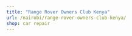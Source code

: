 ```yaml
---
title: "Range Rover Owners Club Kenya"
url: /nairobi/range-rover-owners-club-kenya/
shop: car repair
---
```


